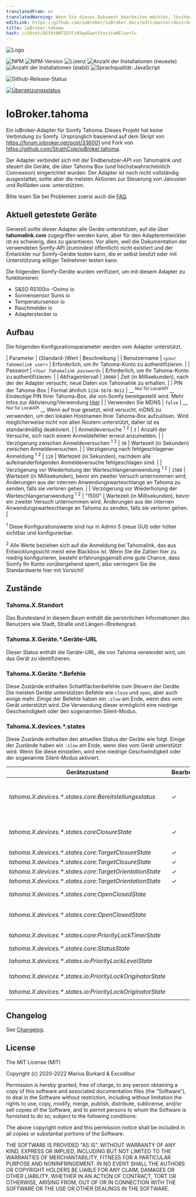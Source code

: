 ```yaml
---
translatedFrom: en
translatedWarning: Wenn Sie dieses Dokument bearbeiten möchten, löschen Sie bitte das Feld "translationsFrom". Andernfalls wird dieses Dokument automatisch erneut übersetzt
editLink: https://github.com/ioBroker/ioBroker.docs/edit/master/docs/de/adapterref/iobroker.tahoma/README.md
title: ioBroker.tahoma
hash: /u36vdt/QGfAt0NT2GYFz89qeEwptfVxxitwHElxe+I=
---
```

![Logo](../../../en/adapterref/iobroker.tahoma/admin/tahoma.png)

![NPM](https://nodei.co/npm/iobroker.tahoma.png?downloads=true)
![NPM-Version](https://img.shields.io/npm/v/iobroker.tahoma.svg)
![Lizenz](https://img.shields.io/badge/license-MIT-blue.svg?style=flat)
![Anzahl der Installationen (neueste)](http://iobroker.live/badges/tahoma-installed.svg)
![Anzahl der Installationen (stabil)](http://iobroker.live/badges/tahoma-stable.svg)
![Sprachqualität: JavaScript](https://img.shields.io/lgtm/grade/javascript/g/Excodibur/ioBroker.tahoma.svg?logo=lgtm&logoWidth=18)

![Github-Release-Status](https://github.com/Excodibur/iobroker.tahoma/workflows/Build%2C%20Test%20and%20Release/badge.svg)

[![Übersetzungsstatus](https://weblate.iobroker.net/widgets/adapters/-/tahoma/svg-badge.svg)](https://weblate.iobroker.net/engage/adapters/?utm_source=widget)

# IoBroker.tahoma
Ein ioBroker-Adapter für Somfy Tahoma. Dieses Projekt hat keine Verbindung zu Somfy. Ursprünglich basierend auf dem Skript von https://forum.iobroker.net/post/336001 und Fork von https://github.com/StrathCole/ioBroker.tahoma.

Der Adapter verbindet sich mit der Endbenutzer-API von Tahomalink und steuert die Geräte, die über Tahoma Box (und höchstwahrscheinlich Connexoon) eingerichtet wurden.
Der Adapter ist noch nicht vollständig ausgestattet, sollte aber die meisten Aktionen zur Steuerung von Jalousien und Rollläden usw. unterstützen.

Bitte lesen Sie bei Problemen zuerst auch die [FAQ](https://github.com/Excodibur/ioBroker.tahoma/blob/master/FAQ.md).

## Aktuell getestete Geräte
Generell sollte dieser Adapter alle Geräte unterstützen, auf die über __tahomalink.com__ zugegriffen werden kann, aber für den Adapterentwickler ist es schwierig, dies zu garantieren. Vor allem, weil die Dokumentation der verwendeten Somfy-API (zumindest öffentlich) nicht existiert und der Entwickler nur Somfy-Geräte testen kann, die er selbst besitzt oder mit Unterstützung williger Teilnehmer testen kann.

Die folgenden Somfy-Geräte wurden verifiziert, um mit diesem Adapter zu funktionieren:

- S&SO RS100io
-Oximo io
- Sonnensensor Sunis io
- Temperatursensor io
- Rauchmelder io
- Adapterstecker io

## Aufbau
Die folgenden Konfigurationsparameter werden vom Adapter unterstützt.

| Parameter | (Standard-)Wert | Beschreibung |
| Benutzername | _`<your Tahomalink user>`_ | Erforderlich, um Ihr Tahoma-Konto zu authentifizieren. |
| Passwort | _`<Your Tahomalink password>`_ | Erforderlich, um Ihr Tahoma-Konto zu authentifizieren. |
| Abfrageintervall | `20000` | Zeit (in Millisekunden), nach der der Adapter versucht, neue Daten von Tahomalink zu erhalten. |
| PIN der Tahoma-Box | Format ähnlich `1234-5678-9012` | __ <sup>Nur für LocalAPI</sup> __ Eindeutige PIN Ihrer Tahoma-Box, die von Somfy bereitgestellt wird. Mehr Infos zur Aktivierung/Verwendung [Hier](https://github.com/Somfy-Developer/Somfy-TaHoma-Developer-Mode) |
| Verwenden Sie MDNS | `false` | __ <sup>Nur für LocalAPI</sup> __ Wenn auf true gesetzt, wird versucht, mDNS zu verwenden, um den lokalen Hostnamen Ihrer Tahoma-Box aufzulösen. Wird möglicherweise nicht von allen Routern unterstützt, daher ist es standardmäßig deaktiviert. |
| Anmeldeversuche <sup>1</sup> <sup>2</sup> | `3` | Anzahl der Versuche, sich nach einem Anmeldefehler erneut anzumelden. |
| Verzögerung zwischen Anmeldeversuchen <sup>1</sup> <sup>2</sup> | `30` | Wartezeit (in Sekunden) zwischen Anmeldeversuchen. |
| Verzögerung nach fehlgeschlagener Anmeldung <sup>1</sup> <sup>2</sup> | `120` | Wartezeit (in Sekunden), nachdem alle aufeinanderfolgenden Anmeldeversuche fehlgeschlagen sind. |
| Verzögerung vor Wiederholung der Warteschlangenanwendung <sup>1</sup> <sup>2</sup> | `1500` | Wartezeit (in Millisekunden), bevor ein zweiter Versuch unternommen wird, Änderungen aus der internen Anwendungswarteschlange an Tahoma zu senden, falls sie verloren gehen. |
| Verzögerung vor Wiederholung der Warteschlangenanwendung <sup>1</sup> <sup>2</sup> | &quot;1500&quot; | Wartezeit (in Millisekunden), bevor ein zweiter Versuch unternommen wird, Änderungen aus der internen Anwendungswarteschlange an Tahoma zu senden, falls sie verloren gehen. |

<sup>1</sup> Diese Konfigurationswerte sind nur in Admin 5 (neue GUI) oder höher sichtbar und konfigurierbar.

<sup>2</sup> Alle Werte beziehen sich auf die Anmeldung bei Tahomalink, das aus Entwicklungssicht meist eine Blackbox ist. Wenn Sie die Zahlen hier zu niedrig konfigurieren, besteht erfahrungsgemäß eine gute Chance, dass Somfy Ihr Konto vorübergehend sperrt, also verringern Sie die Standardwerte hier mit Vorsicht!

## Zustände
### Tahoma.X.Standort
Das Bundesland in diesem Baum enthält die persönlichen Informationen des Benutzers wie Stadt, Straße und Längen-/Breitengrad.

### Tahoma.X.Geräte.*.Geräte-URL
Dieser Status enthält die Geräte-URL, die von Tahoma verwendet wird, um das Gerät zu identifizieren.

### Tahoma.X.Geräte.*.Befehle
Diese Zustände enthalten Schaltflächenbefehle zum Steuern der Geräte. Die meisten Geräte unterstützen Befehle wie `close` und `open`, aber auch einige mehr.
Einige der Befehle haben ein `:slow` am Ende, wenn dies vom Gerät unterstützt wird. Die Verwendung dieser ermöglicht eine niedrige Geschwindigkeit oder den sogenannten Silent-Modus.

### Tahoma.X.devices.*.states
Diese Zustände enthalten den aktuellen Status der Geräte wie folgt. Einige der Zustände haben ein `:slow` am Ende, wenn dies vom Gerät unterstützt wird. Wenn Sie diese einstellen, wird eine niedrige Geschwindigkeit oder der sogenannte Silent-Modus aktiviert.

| Gerätezustand | Bearbeitbar | Zweck/Beschreibung |
|-------------------------------------------------------------|----------|---------------------|
| _tahoma.X.devices.*.states.core:Bereitstellungsstatus_ | &#10003; | Stellt Informationen über den Status der aktuellen Bereitstellung bereit und steuert diesen. 100 bedeutet vollständig bereitgestellt, 0 ist nicht bereitgestellt. Nicht alle Geräte haben diesen Wert, einige haben stattdessen `ClosureState`. |
| _tahoma.X.devices.*.states.coreClosureState_ | &#10003; | Bietet Informationen über und steuert den Status der aktuellen Schließung. 100 bedeutet vollständig geschlossen, 0 ist offen. Nicht alle Geräte haben diesen Wert, einige haben stattdessen `DeploymentState`. |
| _tahoma.X.devices.*.states.core:TargetClosureState_ | &#10003; | Siehe `tahoma.X.devices.*.states.core:ClosureState` |
| _tahoma.X.devices.*.states.core:TargetClosureState_ | &#10003; | Siehe `tahoma.X.devices.*.states.core:ClosureState` |
| _tahoma.X.devices.*.states.core:TargetOrientationState_ | &#10003; | Siehe `tahoma.X.devices.*.states.core:OrientationState` |
| _tahoma.X.devices.*.states.core:TargetOrientationState_ | &#10003; | Siehe `tahoma.X.devices.*.states.core:OrientationState` |
| _tahoma.X.devices.*.states.core:OpenClosedState_ | | Enthält `closed`, wenn das Gerät zu 100 % geschlossen oder zu 0 % bereitgestellt ist, und ansonsten `open`. |
| _tahoma.X.devices.*.states.core:OpenClosedState_ | | Enthält „geschlossen“, wenn das Gerät zu 100 % geschlossen oder zu 0 % bereitgestellt ist, andernfalls „offen“. |
| _tahoma.X.devices.*.states.core:PriorityLockTimerState_ | | Hat ein Sensor das Gerät gesperrt, wird dies hier angegeben, z. G. ein Windsensor blockiert eine Markise. |
| _tahoma.X.devices.*.states.core:StatusState_ | | `available` wenn das Gerät aktuell verfügbar ist. |
| _tahoma.X.devices.*.states.io:PriorityLockLevelState_ | | Siehe `tahoma.X.devices.*.states.core:PriorityLockTimerState` |
| _tahoma.X.devices.*.states.io:PriorityLockOriginatorState_ | | Siehe `tahoma.X.devices.*.states.core:PriorityLockTimerState` |
| _tahoma.X.devices.*.states.io:PriorityLockOriginatorState_ | | Siehe `tahoma.X.devices.*.states.core:PriorityLockTimerState` | | _tahoma.X.devices.*.states.moving_ | | Gibt an, ob sich das Gerät gerade bewegt. `0 = stopped`, `1 = up/undeploy`, `2 = down/deploy`, `3 = unknown direction`<br/> **Anmerkung:**<br/> Dies funktioniert nur zuverlässig, wenn es mit der Tahoma (nicht Local) API verbunden ist, da die Local API nicht genügend Action-Event-Updates bereitstellt, um diesen Status korrekt zu berechnen. `core:MovingState` sollte aber in beiden Fällen funktionieren. |

## Changelog
See [Changelog](https://github.com/Excodibur/ioBroker.tahoma/blob/master/CHANGELOG.md).

## License

The MIT License (MIT)

Copyright (c) 2020-2022 Marius Burkard & Excodibur

Permission is hereby granted, free of charge, to any person obtaining a copy
of this software and associated documentation files (the "Software"), to deal
in the Software without restriction, including without limitation the rights
to use, copy, modify, merge, publish, distribute, sublicense, and/or sell
copies of the Software, and to permit persons to whom the Software is
furnished to do so, subject to the following conditions:

The above copyright notice and this permission notice shall be included in
all copies or substantial portions of the Software.

THE SOFTWARE IS PROVIDED "AS IS", WITHOUT WARRANTY OF ANY KIND, EXPRESS OR
IMPLIED, INCLUDING BUT NOT LIMITED TO THE WARRANTIES OF MERCHANTABILITY,
FITNESS FOR A PARTICULAR PURPOSE AND NONINFRINGEMENT. IN NO EVENT SHALL THE
AUTHORS OR COPYRIGHT HOLDERS BE LIABLE FOR ANY CLAIM, DAMAGES OR OTHER
LIABILITY, WHETHER IN AN ACTION OF CONTRACT, TORT OR OTHERWISE, ARISING FROM,
OUT OF OR IN CONNECTION WITH THE SOFTWARE OR THE USE OR OTHER DEALINGS IN
THE SOFTWARE.
